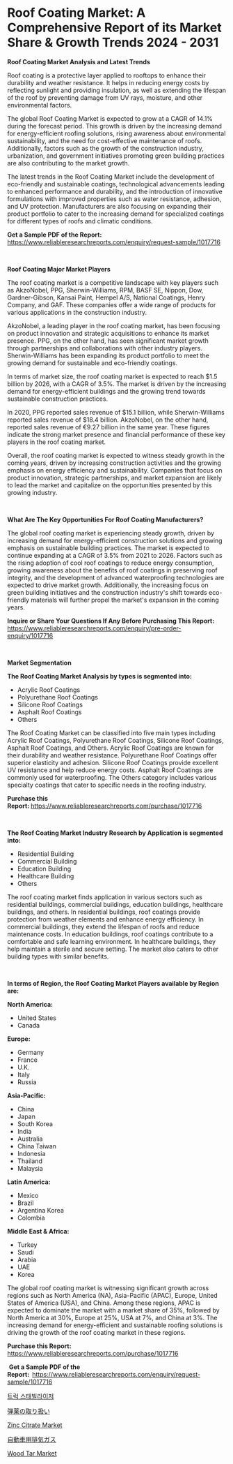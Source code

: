 <p><h1>Roof Coating Market: A Comprehensive Report of its Market Share & Growth Trends 2024 - 2031</h1></p><p><strong>Roof Coating Market Analysis and Latest Trends</strong></p>
<p><p>Roof coating is a protective layer applied to rooftops to enhance their durability and weather resistance. It helps in reducing energy costs by reflecting sunlight and providing insulation, as well as extending the lifespan of the roof by preventing damage from UV rays, moisture, and other environmental factors.</p><p>The global Roof Coating Market is expected to grow at a CAGR of 14.1% during the forecast period. This growth is driven by the increasing demand for energy-efficient roofing solutions, rising awareness about environmental sustainability, and the need for cost-effective maintenance of roofs. Additionally, factors such as the growth of the construction industry, urbanization, and government initiatives promoting green building practices are also contributing to the market growth.</p><p>The latest trends in the Roof Coating Market include the development of eco-friendly and sustainable coatings, technological advancements leading to enhanced performance and durability, and the introduction of innovative formulations with improved properties such as water resistance, adhesion, and UV protection. Manufacturers are also focusing on expanding their product portfolio to cater to the increasing demand for specialized coatings for different types of roofs and climatic conditions.</p></p>
<p><strong>Get a Sample PDF of the Report:&nbsp;</strong> <a href="https://www.reliableresearchreports.com/enquiry/request-sample/1017716">https://www.reliableresearchreports.com/enquiry/request-sample/1017716</a></p>
<p>&nbsp;</p>
<p><strong>Roof Coating Major Market Players</strong></p>
<p><p>The roof coating market is a competitive landscape with key players such as AkzoNobel, PPG, Sherwin-Williams, RPM, BASF SE, Nippon, Dow, Gardner-Gibson, Kansai Paint, Hempel A/S, National Coatings, Henry Company, and GAF. These companies offer a wide range of products for various applications in the construction industry.</p><p>AkzoNobel, a leading player in the roof coating market, has been focusing on product innovation and strategic acquisitions to enhance its market presence. PPG, on the other hand, has seen significant market growth through partnerships and collaborations with other industry players. Sherwin-Williams has been expanding its product portfolio to meet the growing demand for sustainable and eco-friendly coatings.</p><p>In terms of market size, the roof coating market is expected to reach $1.5 billion by 2026, with a CAGR of 3.5%. The market is driven by the increasing demand for energy-efficient buildings and the growing trend towards sustainable construction practices.</p><p>In 2020, PPG reported sales revenue of $15.1 billion, while Sherwin-Williams reported sales revenue of $18.4 billion. AkzoNobel, on the other hand, reported sales revenue of €9.27 billion in the same year. These figures indicate the strong market presence and financial performance of these key players in the roof coating market.</p><p>Overall, the roof coating market is expected to witness steady growth in the coming years, driven by increasing construction activities and the growing emphasis on energy efficiency and sustainability. Companies that focus on product innovation, strategic partnerships, and market expansion are likely to lead the market and capitalize on the opportunities presented by this growing industry.</p></p>
<p>&nbsp;</p>
<p><strong>What Are The Key Opportunities For Roof Coating Manufacturers?</strong></p>
<p><p>The global roof coating market is experiencing steady growth, driven by increasing demand for energy-efficient construction solutions and growing emphasis on sustainable building practices. The market is expected to continue expanding at a CAGR of 3.5% from 2021 to 2026. Factors such as the rising adoption of cool roof coatings to reduce energy consumption, growing awareness about the benefits of roof coatings in preserving roof integrity, and the development of advanced waterproofing technologies are expected to drive market growth. Additionally, the increasing focus on green building initiatives and the construction industry's shift towards eco-friendly materials will further propel the market's expansion in the coming years.</p></p>
<p><strong>Inquire or Share Your Questions If Any Before Purchasing This Report:</strong> <a href="https://www.reliableresearchreports.com/enquiry/pre-order-enquiry/1017716">https://www.reliableresearchreports.com/enquiry/pre-order-enquiry/1017716</a></p>
<p>&nbsp;</p>
<p><strong>Market Segmentation</strong></p>
<p><strong>The Roof Coating Market Analysis by types is segmented into:</strong></p>
<p><ul><li>Acrylic Roof Coatings</li><li>Polyurethane Roof Coatings</li><li>Silicone Roof Coatings</li><li>Asphalt Roof Coatings</li><li>Others</li></ul></p>
<p><p>The Roof Coating Market can be classified into five main types including Acrylic Roof Coatings, Polyurethane Roof Coatings, Silicone Roof Coatings, Asphalt Roof Coatings, and Others. Acrylic Roof Coatings are known for their durability and weather resistance. Polyurethane Roof Coatings offer superior elasticity and adhesion. Silicone Roof Coatings provide excellent UV resistance and help reduce energy costs. Asphalt Roof Coatings are commonly used for waterproofing. The Others category includes various specialty coatings that cater to specific needs in the roofing industry.</p></p>
<p><strong>Purchase this Report:&nbsp;</strong><a href="https://www.reliableresearchreports.com/purchase/1017716">https://www.reliableresearchreports.com/purchase/1017716</a></p>
<p>&nbsp;</p>
<p><strong>The Roof Coating Market Industry Research by Application is segmented into:</strong></p>
<p><ul><li>Residential Building</li><li>Commercial Building</li><li>Education Building</li><li>Healthcare Building</li><li>Others</li></ul></p>
<p><p>The roof coating market finds application in various sectors such as residential buildings, commercial buildings, education buildings, healthcare buildings, and others. In residential buildings, roof coatings provide protection from weather elements and enhance energy efficiency. In commercial buildings, they extend the lifespan of roofs and reduce maintenance costs. In education buildings, roof coatings contribute to a comfortable and safe learning environment. In healthcare buildings, they help maintain a sterile and secure setting. The market also caters to other building types with similar benefits.</p></p>
<p>&nbsp;</p>
<p><strong>In terms of Region, the Roof Coating Market Players available by Region are:</strong></p>
<p>
    <p> <strong> North America: </strong>
        <ul>
            <li>United States</li>
            <li>Canada</li>
        </ul>
        </p> 
    <p> <strong> Europe: </strong>
        <ul>
            <li>Germany</li>
            <li>France</li>
            <li>U.K.</li>
            <li>Italy</li>
            <li>Russia</li>
        </ul>
        </p> 
    <p> <strong> Asia-Pacific: </strong>
        <ul>
            <li>China</li>
            <li>Japan</li>
            <li>South Korea</li>
            <li>India</li>
            <li>Australia</li>
            <li>China Taiwan</li>
            <li>Indonesia</li>
            <li>Thailand</li>
            <li>Malaysia</li>
        </ul>
        </p> 
    <p> <strong> Latin America: </strong>
        <ul>
            <li>Mexico</li>
            <li>Brazil</li>
            <li>Argentina Korea</li>
            <li>Colombia</li>
        </ul>
        </p> 
    <p> <strong> Middle East & Africa: </strong>
        <ul>
            <li>Turkey</li>
            <li>Saudi</li>
            <li>Arabia</li>
            <li>UAE</li>
            <li>Korea</li>
        </ul>
    </p>
    </p>
<p><p>The global roof coating market is witnessing significant growth across regions such as North America (NA), Asia-Pacific (APAC), Europe, United States of America (USA), and China. Among these regions, APAC is expected to dominate the market with a market share of 35%, followed by North America at 30%, Europe at 25%, USA at 7%, and China at 3%. The increasing demand for energy-efficient and sustainable roofing solutions is driving the growth of the roof coating market in these regions.</p></p>
<p><strong>Purchase this Report: </strong><a href="https://www.reliableresearchreports.com/purchase/1017716">https://www.reliableresearchreports.com/purchase/1017716</a></p>
<p>&nbsp;<strong>Get a Sample PDF of the Report:&nbsp;&nbsp;</strong><a href="https://www.reliableresearchreports.com/enquiry/request-sample/1017716">https://www.reliableresearchreports.com/enquiry/request-sample/1017716</a></p>
<p><strong></strong></p>
<p><p><a href="https://github.com/vsr06p4p49/Market-Research-Report-List-1/blob/main/1262411193069.md">트럭 스태빌라이저</a></p><p><a href="https://medium.com/@alliegrater55/%E5%BC%BE%E8%96%AC%E5%8F%96%E3%82%8A%E6%89%B1%E3%81%84%E5%B8%82%E5%A0%B4%E3%81%AE%E6%B4%9E%E5%AF%9F-%E5%B8%82%E5%A0%B4%E5%8B%95%E5%90%91-%E6%88%90%E9%95%B7-2024%E5%B9%B4%E3%81%8B%E3%82%892031%E5%B9%B4%E3%81%BE%E3%81%A7%E3%81%AE%E4%BA%88%E6%B8%AC-83d66d0b04d9">弾薬の取り扱い</a></p><p><a href="https://github.com/shotows/Market-Research-Report-List-1/blob/main/zinc-citrate-market.md">Zinc Citrate Market</a></p><p><a href="https://medium.com/@frankfurter35566/%E8%87%AA%E5%8B%95%E8%BB%8A%E6%8E%92%E6%B0%97%E5%B8%82%E5%A0%B4%E3%81%AE%E5%88%86%E6%9E%90-%E3%82%B0%E3%83%AD%E3%83%BC%E3%83%90%E3%83%AB%E7%94%A3%E6%A5%AD%E3%81%AE%E8%A6%96%E7%82%B9%E3%81%A8%E4%BA%88%E6%B8%AC-2024%E5%B9%B4%E3%81%8B%E3%82%892031%E5%B9%B4-4931cca56fa8">自動車用排気ガス</a></p><p><a href="https://github.com/beatblasta/Market-Research-Report-List-2/blob/main/wood-tar-market.md">Wood Tar Market</a></p></p>